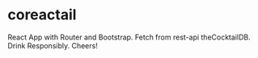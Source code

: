# coreactail
React App with Router and Bootstrap. Fetch from rest-api theCocktailDB.
Drink Responsibly. Cheers!
